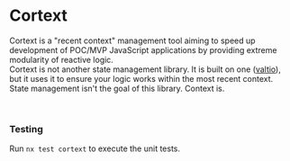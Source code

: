 # Cortext

Cortext is a "recent context" management tool aiming to speed up development of POC/MVP JavaScript applications by providing extreme modularity of reactive logic.<br>
Cortext is not another state management library. It is built on one ([valtio]()), but it uses it to ensure your logic works within the most recent context.<br>
State management isn't the goal of this library. Context is.

<br/>

### Testing

Run `nx test cortext` to execute the unit tests.
